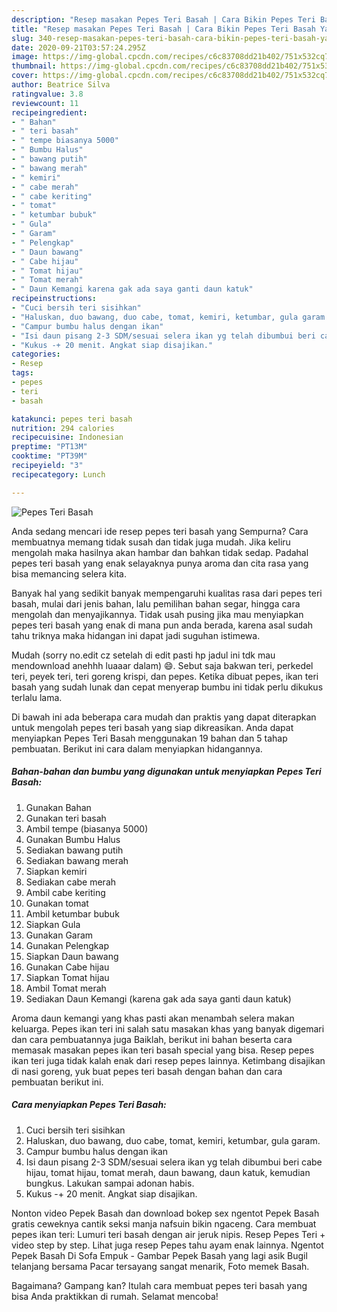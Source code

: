 ```yaml
---
description: "Resep masakan Pepes Teri Basah | Cara Bikin Pepes Teri Basah Yang Enak Dan Mudah"
title: "Resep masakan Pepes Teri Basah | Cara Bikin Pepes Teri Basah Yang Enak Dan Mudah"
slug: 340-resep-masakan-pepes-teri-basah-cara-bikin-pepes-teri-basah-yang-enak-dan-mudah
date: 2020-09-21T03:57:24.295Z
image: https://img-global.cpcdn.com/recipes/c6c83708dd21b402/751x532cq70/pepes-teri-basah-foto-resep-utama.jpg
thumbnail: https://img-global.cpcdn.com/recipes/c6c83708dd21b402/751x532cq70/pepes-teri-basah-foto-resep-utama.jpg
cover: https://img-global.cpcdn.com/recipes/c6c83708dd21b402/751x532cq70/pepes-teri-basah-foto-resep-utama.jpg
author: Beatrice Silva
ratingvalue: 3.8
reviewcount: 11
recipeingredient:
- " Bahan"
- " teri basah"
- " tempe biasanya 5000"
- " Bumbu Halus"
- " bawang putih"
- " bawang merah"
- " kemiri"
- " cabe merah"
- " cabe keriting"
- " tomat"
- " ketumbar bubuk"
- " Gula"
- " Garam"
- " Pelengkap"
- " Daun bawang"
- " Cabe hijau"
- " Tomat hijau"
- " Tomat merah"
- " Daun Kemangi karena gak ada saya ganti daun katuk"
recipeinstructions:
- "Cuci bersih teri sisihkan"
- "Haluskan, duo bawang, duo cabe, tomat, kemiri, ketumbar, gula garam."
- "Campur bumbu halus dengan ikan"
- "Isi daun pisang 2-3 SDM/sesuai selera ikan yg telah dibumbui beri cabe hijau, tomat hijau, tomat merah, daun bawang, daun katuk, kemudian bungkus. Lakukan sampai adonan habis."
- "Kukus -+ 20 menit. Angkat siap disajikan."
categories:
- Resep
tags:
- pepes
- teri
- basah

katakunci: pepes teri basah 
nutrition: 294 calories
recipecuisine: Indonesian
preptime: "PT13M"
cooktime: "PT39M"
recipeyield: "3"
recipecategory: Lunch

---
```



![Pepes Teri Basah](https://img-global.cpcdn.com/recipes/c6c83708dd21b402/751x532cq70/pepes-teri-basah-foto-resep-utama.jpg)

Anda sedang mencari ide resep pepes teri basah yang Sempurna? Cara membuatnya memang tidak susah dan tidak juga mudah. Jika keliru mengolah maka hasilnya akan hambar dan bahkan tidak sedap. Padahal pepes teri basah yang enak selayaknya punya aroma dan cita rasa yang bisa memancing selera kita.

Banyak hal yang sedikit banyak mempengaruhi kualitas rasa dari pepes teri basah, mulai dari jenis bahan, lalu pemilihan bahan segar, hingga cara mengolah dan menyajikannya. Tidak usah pusing jika mau menyiapkan pepes teri basah yang enak di mana pun anda berada, karena asal sudah tahu triknya maka hidangan ini dapat jadi suguhan istimewa.

Mudah (sorry no.edit cz setelah di edit pasti hp jadul ini tdk mau mendownload anehhh luaaar dalam) 😄. Sebut saja bakwan teri, perkedel teri, peyek teri, teri goreng krispi, dan pepes. Ketika dibuat pepes, ikan teri basah yang sudah lunak dan cepat menyerap bumbu ini tidak perlu dikukus terlalu lama.


Di bawah ini ada beberapa cara mudah dan praktis yang dapat diterapkan untuk mengolah pepes teri basah yang siap dikreasikan. Anda dapat menyiapkan Pepes Teri Basah menggunakan 19 bahan dan 5 tahap pembuatan. Berikut ini cara dalam menyiapkan hidangannya.

<!--inarticleads1-->

##### Bahan-bahan dan bumbu yang digunakan untuk menyiapkan Pepes Teri Basah:

1. Gunakan  Bahan
1. Gunakan  teri basah
1. Ambil  tempe (biasanya 5000)
1. Gunakan  Bumbu Halus
1. Sediakan  bawang putih
1. Sediakan  bawang merah
1. Siapkan  kemiri
1. Sediakan  cabe merah
1. Ambil  cabe keriting
1. Gunakan  tomat
1. Ambil  ketumbar bubuk
1. Siapkan  Gula
1. Gunakan  Garam
1. Gunakan  Pelengkap
1. Siapkan  Daun bawang
1. Gunakan  Cabe hijau
1. Siapkan  Tomat hijau
1. Ambil  Tomat merah
1. Sediakan  Daun Kemangi (karena gak ada saya ganti daun katuk)


Aroma daun kemangi yang khas pasti akan menambah selera makan keluarga. Pepes ikan teri ini salah satu masakan khas yang banyak digemari dan cara pembuatannya juga Baiklah, berikut ini bahan beserta cara memasak masakan pepes ikan teri basah special yang bisa. Resep pepes ikan teri juga tidak kalah enak dari resep pepes lainnya. Ketimbang disajikan di nasi goreng, yuk buat pepes teri basah dengan bahan dan cara pembuatan berikut ini. 

<!--inarticleads2-->

##### Cara menyiapkan Pepes Teri Basah:

1. Cuci bersih teri sisihkan
1. Haluskan, duo bawang, duo cabe, tomat, kemiri, ketumbar, gula garam.
1. Campur bumbu halus dengan ikan
1. Isi daun pisang 2-3 SDM/sesuai selera ikan yg telah dibumbui beri cabe hijau, tomat hijau, tomat merah, daun bawang, daun katuk, kemudian bungkus. Lakukan sampai adonan habis.
1. Kukus -+ 20 menit. Angkat siap disajikan.


Nonton video Pepek Basah dan download bokep sex ngentot Pepek Basah gratis ceweknya cantik seksi manja nafsuin bikin ngaceng. Cara membuat pepes ikan teri: Lumuri teri basah dengan air jeruk nipis. Resep Pepes Teri + video step by step. Lihat juga resep Pepes tahu ayam enak lainnya. Ngentot Pepek Basah Di Sofa Empuk - Gambar Pepek Basah yang lagi asik Bugil telanjang bersama Pacar tersayang sangat menarik, Foto memek Basah. 

Bagaimana? Gampang kan? Itulah cara membuat pepes teri basah yang bisa Anda praktikkan di rumah. Selamat mencoba!
